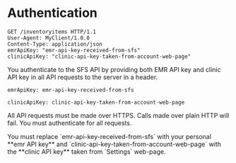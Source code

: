 # Authentication

```http
GET /inventoryitems HTTP/1.1
User-Agent: MyClient/1.0.0
Content-Type: application/json
emrApiKey: "emr-api-key-received-from-sfs"
clinicApiKey: "clinic-api-key-taken-from-account-web-page"
```

You authenticate to the SFS API by providing both EMR API key and clinic API key in all API requests to the server in a header. 

`emrApiKey: emr-api-key-received-from-sfs`

`clinicApiKey: clinic-api-key-taken-from-account-web-page`

All API requests must be made over HTTPS. Calls made over plain HTTP will fail. You must authenticate for all requests.

<aside class="warning">
You must replace `emr-api-key-received-from-sfs` with your personal **emr API key** and `clinic-api-key-taken-from-account-web-page` with the **clinic API key** taken from `Settings` web-page.
</aside>
